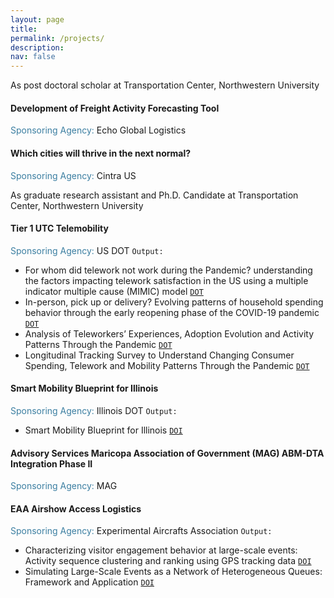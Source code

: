 ```yaml
---
layout: page
title: 
permalink: /projects/
description:
nav: false
---
```



As post doctoral scholar at Transportation Center, Northwestern University

#### Development of Freight Activity Forecasting Tool
<span style="color:#3B7EA1 "> Sponsoring Agency:</span>  Echo Global Logistics

#### Which cities will thrive in the next normal?
<span style="color:#3B7EA1 "> Sponsoring Agency:</span>  Cintra US

As graduate research assistant and Ph.D. Candidate at Transportation Center, Northwestern University

#### Tier 1 UTC Telemobility
<span style="color:#3B7EA1 "> Sponsoring Agency:</span>  US DOT
`Output:`
* For whom did telework not work during the Pandemic? understanding the factors impacting telework satisfaction in the US using a multiple indicator multiple cause (MIMIC) model [`DOT`](https://doi.org/10.1016/j.tra.2021.11.025)
* In-person, pick up or delivery? Evolving patterns of household spending behavior through the early reopening phase of the COVID-19 pandemic [`DOT`](https://doi.org/10.1016/j.tbs.2023.01.003)
* Analysis of Teleworkers’ Experiences, Adoption Evolution and Activity Patterns Through the Pandemic [`DOT`](https://rosap.ntl.bts.gov/view/dot/65844)
* Longitudinal Tracking Survey to Understand Changing Consumer Spending, Telework and Mobility Patterns Through the Pandemic [`DOT`](https://rosap.ntl.bts.gov/view/dot/65993)


#### Smart Mobility Blueprint for Illinois
<span style="color:#3B7EA1 "> Sponsoring Agency:</span>  Illinois DOT
`Output:`
* Smart Mobility Blueprint for Illinois [`DOI`](https://doi.org/10.36501/0197-9191/23-007)


#### Advisory Services Maricopa Association of Government (MAG) ABM-DTA Integration Phase II
<span style="color:#3B7EA1 "> Sponsoring Agency:</span>  MAG

#### EAA Airshow Access Logistics
<span style="color:#3B7EA1 "> Sponsoring Agency:</span> Experimental Aircrafts Association
`Output:`
* Characterizing visitor engagement behavior at large-scale events: Activity sequence clustering and ranking using GPS tracking data [`DOI`](https://doi.org/10.1016/j.tourman.2021.104421)
* Simulating Large-Scale Events as a Network of Heterogeneous Queues: Framework and Application [`DOI`](https://doi.org/10.1177/03611981211035755)


